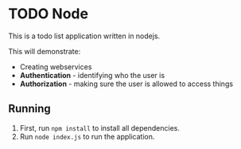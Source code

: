 # TODO Node

This is a todo list application written in nodejs.

This will demonstrate:

- Creating webservices
- **Authentication**  - identifying who the user is
- **Authorization**  - making sure the user is allowed to access things

## Running

1. First, run `npm install` to install all dependencies.
2. Run `node index.js` to run the application.
